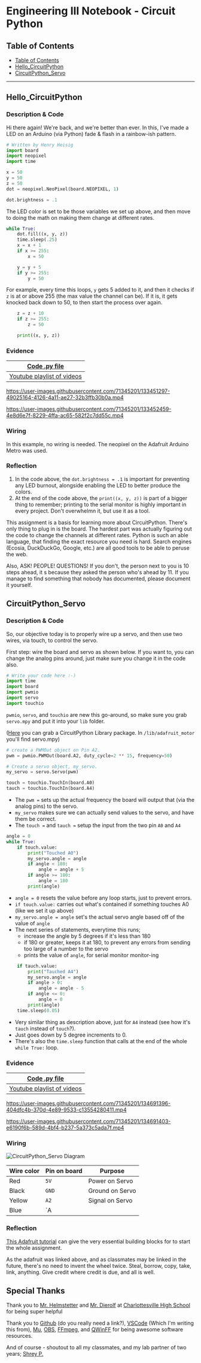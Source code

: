 # Engineering III Notebook - Circuit Python

## Table of Contents

- [Table of Contents](#TableOfContents)
- [Hello_CircuitPython](#Hello_CircuitPython)
- [CircuitPython_Servo](#CircuitPython_Servo)

---

## Hello_CircuitPython

### Description & Code

Hi there again! We're back, and we're better than ever. In this, I've made a LED on an Arduino (via Python) fade & flash in a rainbow-ish pattern.

```python
# Written by Henry Heisig
import board
import neopixel
import time

x = 50
y = 50
z = 50
dot = neopixel.NeoPixel(board.NEOPIXEL, 1)

dot.brightness = .1
```

The LED color is set to be those variables we set up above, and then move to doing the math on making them change at different rates.

```python
while True:
    dot.fill((x, y, z))
    time.sleep(.25)
    x = x + 1
    if x >= 255:
        x = 50

    y = y + 5
    if y >= 255:
        y = 50
```

For example, every time this loops, `y` gets 5 added to it, and then it checks if `z` is at or above 255 (the max value the channel can be). If it is, it gets knocked back down to 50, to then start the process over again.

```python
    z = z + 10
    if z >= 255:
        z = 50

    print((x, y, z))
```

### Evidence

| [Code .py file](https://github.com/hheisig51/VigilantWaddle/blob/54f87c2e407671d9991133bff1444b09ff88951b/Code/9.1.21%20-%20Hello_CircuitPython.py?plain=1) |
| ----------------------------------------------------------------------------------------------------------------------------------------------------------- |
| [Youtube playlist of videos](https://youtube.com/playlist?list=PLWQhE570pqHrpQAAHPEJapQYsuC3Ob_V9)                                                          |

https://user-images.githubusercontent.com/71345201/133451297-49025164-4126-4a11-ae27-32b3ffb30b0a.mp4

https://user-images.githubusercontent.com/71345201/133452459-4e8d6e7f-8229-4ffa-ac65-582f2c7dd55c.mp4

### Wiring

In this example, no wiring is needed. The neopixel on the Adafruit Arduino Metro was used.

### Reflection

1. In the code above, the `dot.brightness = .1` is important for preventing any LED burnout, alongside enabling the LED to better produce the colors.
2. At the end of the code above, the `print((x, y, z))` is part of a bigger thing to remember; printing to the serial monitor is highly important in every project. Don't overwhelmn it, but use it as a tool.

This assignment is a basis for learning more about CircuitPython. There's only thing to plug in is the board. The hardest part was actually figuring out the code to change the channels at different rates. Python is such an able language, that finding the exact resource you need is hard. Search engines (Ecosia, DuckDuckGo, Google, etc.) are all good tools to be able to peruse the web.

Also, ASK! PEOPLE! QUESTIONS! If you don't, the person next to you is 10 steps ahead, it
s because they asked the person who's ahead by 11. If you manage to find something that nobody has documented, please document it yourself.

## CircuitPython_Servo

### Description & Code

So, our objective today is to properly wire up a servo, and then use two wires, via touch, to control the servo.

First step: wire the board and servo as shown below. If you want to, you can change the analog pins around, just make sure you change it in the code also.

```python
# Write your code here :-)
import time
import board
import pwmio
import servo
import touchio
```

`pwmio`, `servo`, and `touchio` are new this go-around, so make sure you grab `servo.mpy` and put it into your `lib` folder.

([Here](https://github.com/adafruit/Adafruit_CircuitPython_Bundle/releases/) you can grab a CircuitPython Library package. In `/lib/adafruit_motor` you'll find servo.mpy)

```python
# create a PWMOut object on Pin A2.
pwm = pwmio.PWMOut(board.A2, duty_cycle=2 ** 15, frequency=50)

# Create a servo object, my_servo.
my_servo = servo.Servo(pwm)

touch = touchio.TouchIn(board.A0)
tauch = touchio.TouchIn(board.A4)
```

- The `pwm =` sets up the actual frequency the board will output that (via the analog pins) to the servo.
- `my_servo` makes sure we can actually send values to the servo, and have them be correct.
- The `touch =` and `tauch =` setup the input from the two pin `A0` and `A4`

```python
angle = 0
while True:
    if touch.value:
        print("Touched A0")
        my_servo.angle = angle
        if angle < 180:
            angle = angle + 5
        if angle >= 180:
            angle = 180
        print(angle)
```

- `angle = 0` resets the value before any loop starts, just to prevent errors.
- `if touch.value:` carries out what's contained if something touches A0 (like we set it up above)
- `my_servo.angle = angle` set's the actual servo angle based off of the value of `angle`
- The next series of statements, everytime this runs;
  - increase the angle by 5 degrees if it's less than 180
  - if 180 or greater, keeps it at 180, to prevent any errors from sending too large of a number to the servo
  - prints the value of `angle`, for serial monitor monitor-ing

```python
    if tauch.value:
        print("Tauched A4")
        my_servo.angle = angle
        if angle > 0:
            angle = angle - 5
        if angle <= 0:
            angle = 0
        print(angle)
    time.sleep(0.05)
```

- Very similar thing as description above, just for `A4` instead (see how it's `tauch` instead of `touch`?).
- Just goes down by 5 degree increments to 0.
- There's also the `time.sleep` function that calls at the end of the whole `while True:` loop.

### Evidence

| [Code .py file](https://github.com/hheisig51/VigilantWaddle/blob/6b992f8651e3bf654e8c98281999d74d3c7aee57/Code/9.15.21%20-%20CircuitPython_Servo.py?plain=1) |
| ------------------------------------------------------------------------------------------------------------------------------------------------------------ |
| [Youtube playlist of videos](https://www.youtube.com/playlist?list=PLWQhE570pqHqSyWS2b8-lJPu_HJ_XI2gx)                                                       |

https://user-images.githubusercontent.com/71345201/134691396-404dfc4b-370d-4e89-9533-c13554280411.mp4

https://user-images.githubusercontent.com/71345201/134691403-e6190f6b-589d-4bf4-b237-5a373c5ada7f.mp4

### Wiring

![CircuitPython_Servo Diagram](https://github.com/hheisig51/VigilantWaddle/blob/main/Diagrams/Renders/CircuitPython_Servo.png?raw=true)

| Wire color | Pin on board | Purpose         |
| ---------- | ------------ | --------------- |
| Red        | `5V`         | Power on Servo  |
| Black      | `GND`        | Ground on Servo |
| Yellow     | `A2`         | Signal on Servo |
| Blue       | `A

### Reflection

[This Adafruit tutorial](https://learn.adafruit.com/circuitpython-essentials/circuitpython-cap-touch) can give the very essential building blocks for to start the whole assignment.

As the adafruit was linked above, and as classmates may be linked in the future, there's no need to invent the wheel twice. Steal, borrow, copy, take, link, anything. Give credit where credit is due, and all is well.

## Special Thanks

Thank you to [Mr. Helmstetter](https://github.com/Helmstk1) and [Mr. Dierolf](https://github.com/david-dierolf) at [Charlottesville High School](https://github.com/chssigma/) for being super helpful

Thank you to [Github](https://github.com/) (do you really need a link?), [VSCode](https://code.visualstudio.com/) (Which I'm writing this from), [Mu](https://codewith.mu/), [OBS](https://obsproject.com/), [FFmpeg](https://www.ffmpeg.org/), and [QWinFF](https://qwinff.github.io/) for being awesome software resources.

And of course - shoutout to all my classmates, and my lab partner of two years; [Shrey P.](https://github.com/shrey45)
